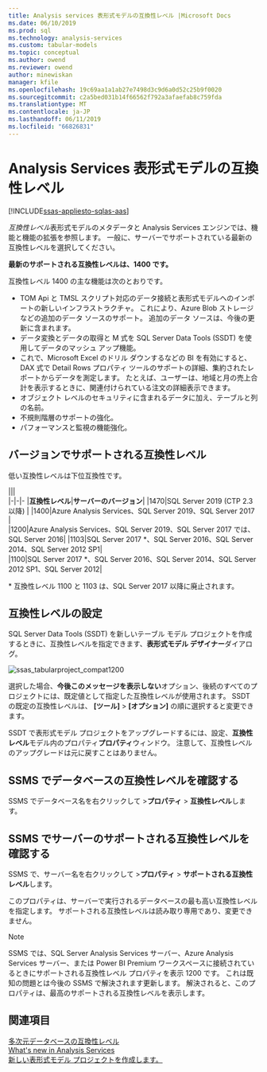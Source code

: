 ```yaml
---
title: Analysis services 表形式モデルの互換性レベル |Microsoft Docs
ms.date: 06/10/2019
ms.prod: sql
ms.technology: analysis-services
ms.custom: tabular-models
ms.topic: conceptual
ms.author: owend
ms.reviewer: owend
author: minewiskan
manager: kfile
ms.openlocfilehash: 19c69aa1a1ab27e7498d3c9d6a0d52c25b9f0020
ms.sourcegitcommit: c2a5bed031b14f66562f792a3afaefab8c759fda
ms.translationtype: MT
ms.contentlocale: ja-JP
ms.lasthandoff: 06/11/2019
ms.locfileid: "66826831"
---
```

# <a name="compatibility-level-for-analysis-services-tabular-models"></a>Analysis Services 表形式モデルの互換性レベル
[!INCLUDE[ssas-appliesto-sqlas-aas](../../includes/ssas-appliesto-sqlas-aas.md)]

  *互換性レベル*表形式モデルのメタデータと Analysis Services エンジンでは、機能と機能の拡張を参照します。 一般に、サーバーでサポートされている最新の互換性レベルを選択してください。 

  **最新のサポートされる互換性レベルは、1400 です。** 
  
互換性レベル 1400 の主な機能は次のとおりです。

*  TOM Api と TMSL スクリプト対応のデータ接続と表形式モデルへのインポートの新しいインフラストラクチャ。 これにより、Azure Blob ストレージなどの追加のデータ ソースのサポート。 追加のデータ ソースは、今後の更新に含まれます。
*  データ変換とデータの取得と M 式を SQL Server Data Tools (SSDT) を使用してデータのマッシュ アップ機能。
*  これで、Microsoft Excel のドリル ダウンするなどの BI を有効にすると、DAX 式で Detail Rows プロパティ ツールのサポートの詳細、集約されたレポートからデータを測定します。 たとえば、ユーザーは、地域と月の売上合計を表示するときに、関連付けられている注文の詳細表示できます。 
*  オブジェクト レベルのセキュリティに含まれるデータに加え、テーブルと列の名前。
*  不規則階層のサポートの強化。
*  パフォーマンスと監視の機能強化。

  
## <a name="supported-compatibility-levels-by-version"></a>バージョンでサポートされる互換性レベル
  
低い互換性レベルは下位互換性です。 

|||  
|-|-|- 
|**互換性レベル**|**サーバーのバージョン**| 
|1470|SQL Server 2019 (CTP 2.3 以降) | 
|1400|Azure Analysis Services、SQL Server 2019、SQL Server 2017 |  
|1200|Azure Analysis Services、SQL Server 2019、SQL Server 2017 では、SQL Server 2016| 
|1103|SQL Server 2017 *、SQL Server 2016、SQL Server 2014、SQL Server 2012 SP1|  
|1100|SQL Server 2017 *、SQL Server 2016、SQL Server 2014、SQL Server 2012 SP1、SQL Server 2012| 

\* 互換性レベル 1100 と 1103 は、SQL Server 2017 以降に廃止されます。
  
## <a name="set-compatibility-level"></a>互換性レベルの設定 
 SQL Server Data Tools (SSDT) を新しいテーブル モデル プロジェクトを作成するときに、互換性レベルを指定できます、**表形式モデル デザイナー**ダイアログ。 
  
 ![ssas_tabularproject_compat1200](../../analysis-services/tabular-models/media/ssas-tabularproject-compat1200.png)  
  
 選択した場合、**今後このメッセージを表示しない**オプション、後続のすべてのプロジェクトには、既定値として指定した互換性レベルが使用されます。 SSDT の既定の互換性レベルは、 **[ツール]**  >  **[オプション]** の順に選択すると変更できます。  
  
 SSDT で表形式モデル プロジェクトをアップグレードするには、設定、**互換性レベル**モデル内のプロパティ**プロパティ**ウィンドウ。 注意して、互換性レベルのアップグレードは元に戻すことはありません。
  
## <a name="check-compatibility-level-for-a-database-in-ssms"></a>SSMS でデータベースの互換性レベルを確認する  
 SSMS でデータベース名を右クリックして >**プロパティ** > **互換性レベル**します。  
  
## <a name="check-supported-compatibility-level-for-a-server-in-ssms"></a>SSMS でサーバーのサポートされる互換性レベルを確認する  
 SSMS で、サーバー名を右クリックして >**プロパティ** > **サポートされる互換性レベル**します。  

 このプロパティは、サーバーで実行されるデータベースの最も高い互換性レベルを指定します。 サポートされる互換性レベルは読み取り専用であり、変更できません。
 
> [!NOTE]  
>  SSMS では、SQL Server Analysis Services サーバー、Azure Analysis Services サーバー、または Power BI Premium ワークスペースに接続されているときにサポートされる互換性レベル プロパティを表示 1200 です。 これは既知の問題とは今後の SSMS で解決されます更新します。 解決されると、このプロパティは、最高のサポートされる互換性レベルを表示します。 
  
## <a name="see-also"></a>関連項目  
 [多次元データベースの互換性レベル](../../analysis-services/multidimensional-models/compatibility-level-of-a-multidimensional-database-analysis-services.md)   
 [What's new in Analysis Services](../../analysis-services/what-s-new-in-analysis-services.md)   
 [新しい表形式モデル プロジェクトを作成します。](../../analysis-services/tabular-models/create-a-new-tabular-model-project-analysis-services.md)  
  
  

